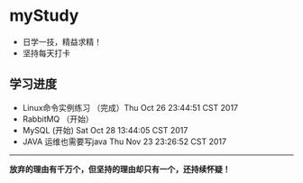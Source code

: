 # myStudy

- 日学一技，精益求精！
- 坚持每天打卡

## 学习进度

- Linux命令实例练习 （完成）Thu Oct 26 23:44:51 CST 2017
- RabbitMQ （开始）
- MySQL (开始) Sat Oct 28 13:44:05 CST 2017
- JAVA 运维也需要写java  Thu Nov 23 23:26:52 CST 2017
---
**放弃的理由有千万个，但坚持的理由却只有一个，还持续怀疑！**
